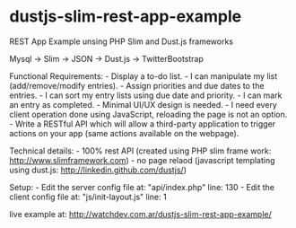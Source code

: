 dustjs-slim-rest-app-example
============================

REST App Example unsing PHP Slim and Dust.js frameworks

Mysql -> Slim -> JSON -> Dust.js -> TwitterBootstrap

Functional Requirements:
	- Display a to-do list.
	- I can manipulate my list (add/remove/modify entries).
	- Assign priorities and due dates to the entries.
	- I can sort my entry lists using due date and priority.
	- I can mark an entry as completed.
	- Minimal UI/UX design is needed.
	- I need every client operation done using JavaScript, reloading the page is
	not an option.
	- Write a RESTful API which will allow a third-party application to trigger actions on your app (same actions available on the webpage).


Technical details:
	- 100% rest API (created using PHP slim frame work: http://www.slimframework.com)
	- no page relaod (javascript templating using dust.js: http://linkedin.github.com/dustjs/)

Setup:
	- Edit the server config file at: "api/index.php" line: 130
	- Edit the client config file at: "js/init-layout.js" line: 1

live example at: http://watchdev.com.ar/dustjs-slim-rest-app-example/